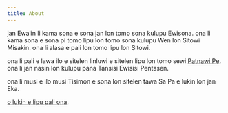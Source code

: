 ```yaml
---
title: About
---
```


jan Ewalin li kama sona e sona jan lon tomo sona kulupu Ewisona. ona li kama sona e sona pi tomo lipu lon tomo sona kulupu Wen lon Sitowi Misakin. ona li alasa e pali lon tomo lipu lon Sitowi.

ona li pali e lawa ilo e sitelen linluwi e sitelen lipu lon tomo sewi [Patnawi Pe](https://partnership.place). ona li jan nasin lon kulupu pana Tansisi Ewisisi Pentasen.

ona li musi e ilo musi Tisimon e sona lon sitelen tawa Sa Pa e lukin lon jan Eka.

[o lukin e lipu pali ona](/cv.pdf).